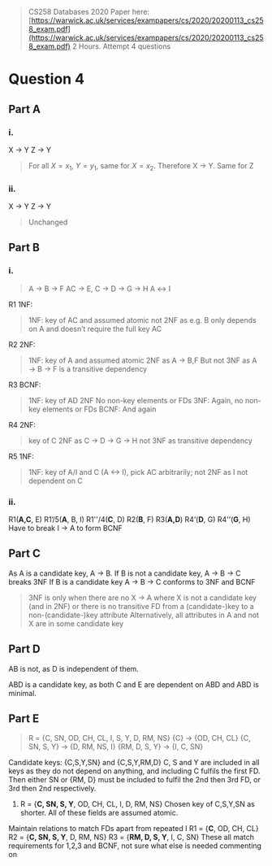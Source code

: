 > CS258 Databases 2020 Paper here: [https://warwick.ac.uk/services/exampapers/cs/2020/20200113_cs258_exam.pdf](https://warwick.ac.uk/services/exampapers/cs/2020/20200113_cs258_exam.pdf)
> 2 Hours. Attempt 4 questions
# Question 4
## Part A
### i.
X → Y
Z → Y
> For all $X = x_1$, $Y = y_1$, same for $X = x_2$. Therefore X → Y. Same for Z 

### ii.
X → Y
Z → Y
> Unchanged

## Part B
### i.
> A → B → F
> AC → E, 
> C → D → G → H
> A ↔ I

R1 1NF:
> 1NF: key of AC and assumed atomic
> not 2NF as e.g. B only depends on A and doesn’t require the full key AC

R2 2NF:
> 1NF: key of A and assumed atomic
> 2NF as A → B,F
> But not 3NF as A → B → F is a transitive dependency 

R3 BCNF: 
> 1NF: key of AD
> 2NF No non-key elements or FDs
> 3NF: Again, no non-key elements or FDs
> BCNF: And again

R4 2NF: 
> key of C
> 2NF as C → D → G → H
> not 3NF as transitive dependency

R5 1NF: 
> 1NF: key of A/I and C (A <-> I), pick AC arbitrarily; not 2NF as I not dependent on C

### ii.
R1(**A,C**, E) 
R1’/5(**A**, B, I) 
R1''/4(**C**, D) 
R2(**B**, F) 
R3(**A,D**) 
R4’(**D**, G) 
R4'’(**G**, H)
Have to break I → A to form BCNF

## Part C
As A is a candidate key, A → B. 
If B is not a candidate key, A → B → C breaks 3NF
If B is a candidate key A → B → C conforms to 3NF and BCNF

> 3NF is only when there are no X → A where X is not a candidate key (and in 2NF)
> or there is no transitive FD from a (candidate-)key to a non-(candidate-)key attribute
> Alternatively, all attributes in A and not X are in some candidate key

## Part D
AB is not, as D is independent of them.

ABD is a candidate key, as both C and E are dependent on ABD and ABD is minimal.

## Part E
> R = {C, SN, OD, CH, CL, I, S, Y, D, RM, NS}
> {C} → {OD, CH, CL}
> {C, SN, S, Y} → {D, RM, NS, I}
> {RM, D, S, Y} → {I, C, SN}

Candidate keys: {C,S,Y,SN} and {C,S,Y,RM,D}
C, S and Y are included in all keys as they do not depend on anything, and including C fulfils the first FD.
Then either SN or {RM, D} must be included to fulfil the 2nd then 3rd FD, or 3rd then 2nd respectively. 

1. R = {**C, SN, S, Y**, OD, CH, CL, I, D, RM, NS}
Chosen key of C,S,Y,SN as shorter. All of these fields are assumed atomic.

Maintain relations to match FDs apart from repeated I
R1 = {**C**, OD, CH, CL}
R2 = {**C, SN, S, Y**, D, RM, NS}
R3 = {**RM, D, S, Y**, I, C, SN}
These all match requirements for 1,2,3 and BCNF, not sure what else is needed commenting on
